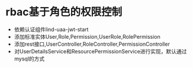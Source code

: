 # rbac基于角色的权限控制
* 依赖认证组件lind-uaa-jwt-start
* 添加标准实体User,Role,Permission,UserRole,RolePermission
* 添加rest接口,UserController,RoleController,PermissionController
* 对UserDetailsService和ResourcePermissionService进行实现，默认通过mysql的方式